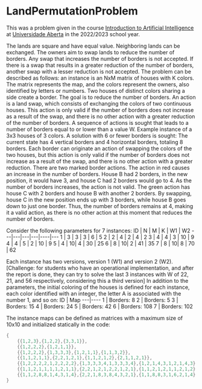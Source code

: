 # LandPermutationProblem
This was a problem given in the course [Introduction to Artificial Intelligence](https://guiadoscursos.uab.pt/en/ucs/introducao-a-inteligencia-artificial/) at [Universidade Aberta](https://portal.uab.pt/?lang=en) in the 2022/2023 school year. 

The lands are square and have equal value. Neighboring lands can be exchanged. The owners aim to swap lands to reduce the number of borders. Any swap that increases the number of borders is not accepted. If there is a swap that results in a greater reduction of the number of borders, another swap with a lesser reduction is not accepted.
The problem can be described as follows: an instance is an NxM matrix of houses with K colors. The matrix represents the map, and the colors represent the owners, also identified by letters or numbers. Two houses of distinct colors sharing a side create a border. The goal is to reduce the number of borders. An action is a land swap, which consists of exchanging the colors of two continuous houses. This action is only valid if the number of borders does not increase as a result of the swap, and there is no other action with a greater reduction of the number of borders. A sequence of actions is sought that leads to a number of borders equal to or lower than a value W.
Example instance of a 3x3 houses of 3 colors. A solution with 6 or fewer borders is sought:
The current state has 4 vertical borders and 4 horizontal borders, totaling 8 borders. Each border can originate an action of swapping the colors of the two houses, but this action is only valid if the number of borders does not increase as a result of the swap, and there is no other action with a greater reduction.
There are two marked border actions. The action in red causes an increase in the number of borders. House B had 2 borders, in the new position, it would have 3, and house C had 2 borders would go to 4. As the number of borders increases, the action is not valid.
The green action has house C with 2 borders and house B with another 2 borders. By swapping, house C in the new position ends up with 3 borders, while house B goes down to just one border. Thus, the number of borders remains at 4, making it a valid action, as there is no other action at this moment that reduces the number of borders.

Consider the following parameters for 7 instances:
ID | N | M | K | W1 | W2
---|---|---|---|----|---
1  | 3 | 3 | 3 | 6  | 5
2  | 2 | 4 | 2 | 4  | 2
3  | 4 | 4 | 3 | 10 | 9
4  | 4 | 5 | 2 | 10 | 9
5  | 4 | 10| 4 | 30 | 25
6  | 8 | 10| 2 | 41 | 35
7  | 8 | 10| 8 | 70 | 62

Each instance has two versions, version 1 (W1) and version 2 (W2). [Challenge: for students who have an operational implementation, and after the report is done, they can try to solve the last 3 instances with W of 22, 21, and 56 respectively, considering this a third version]
In addition to the parameters, the initial coloring of the houses is defined for each instance, each color identified with an integer, the letter A is associated with the number 1, and so on:
ID | Map
---|----
1  | Borders: 8
2  | Borders: 5
3  | Borders: 15
4  | Borders: 24
5  | Borders: 42
6  | Borders: 108
7  | Borders: 102

The instance maps can be defined as matrices with a maximum size of 10x10 and initialized statically in the code:
```java
{
    {{1,2,3},{1,2,2},{3,3,1}},
    {{1,2,2,2},{1,2,1,1}},
    {{1,2,2,2},{1,3,3,3},{1,2,1,1},{1,1,3,2}},
    {{1,1,2,1,1},{2,2,1,2,1},{1,1,2,1,2},{2,1,1,2,1}},
    {{1,2,2,2,2,1,2,2,2,2},{1,3,3,3,4,1,3,3,3,4},{1,2,1,4,3,1,2,1,4,3},{1,4,4,4,3,1,4,4,4,3}},
    {{1,1,2,1,1,1,1,2,1,1},{2,2,1,2,1,2,2,1,2,1},{1,1,2,1,2,1,1,2,1,2},{2,1,1,2,1,2,1,1,2,1},{1,1,2,1,1,1,1,2,1,1},{2,2,1,2,1,2,2,1,2,1},{1,1,2,1,2,1,1,2,1,2},{2,1,1,2,1,2,1,1,2,1}},
    {{1,1,2,8,8,1,4,3,1,4},{2,2,1,8,3,8,4,3,2,1},{1,1,8,8,3,1,6,2,1,4},{2,1,1,3,1,2,1,1,4,4},{1,7,7,3,1,1,5,6,4,4},{2,2,1,3,1,2,2,1,6,6},{1,7,2,7,5,5,5,5,1,6},{2,7,7,7,1,5,5,1,6,6}}
}
